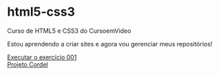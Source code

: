 # html5-css3
 Curso de HTML5 e CSS3 do CursoemVideo

Estou aprendendo a criar sites e agora vou gerenciar meus repositórios!

<a href="https://felipeaugustoap.github.io/html5-css3/mundo-01/html-css/ex001/index.html">Executar o exercício 001</a><br>
<a href="https://felipeaugustoap.github.io/html5-css3/mundo-03/ex023/index.html">Projeto Cordel</a>
